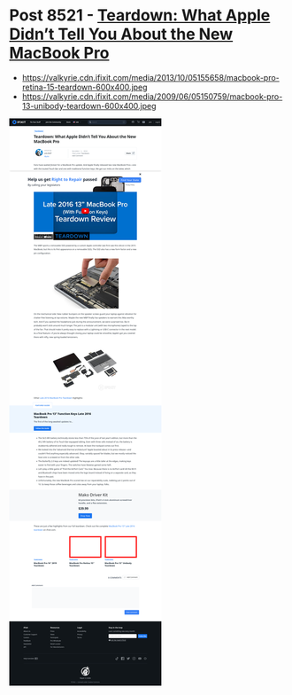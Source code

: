 # Post 8521 - [Teardown: What Apple Didn’t Tell You About the New MacBook Pro](https://www.ifixit.com/News/8521/teardown-macbook-pro-2016)

- https://valkyrie.cdn.ifixit.com/media/2013/10/05155658/macbook-pro-retina-15-teardown-600x400.jpeg
- https://valkyrie.cdn.ifixit.com/media/2009/06/05150759/macbook-pro-13-unibody-teardown-600x400.jpeg

![screencap](screenshots/fb829be7-2e4e-4929-a560-46e273028e8b.png)
